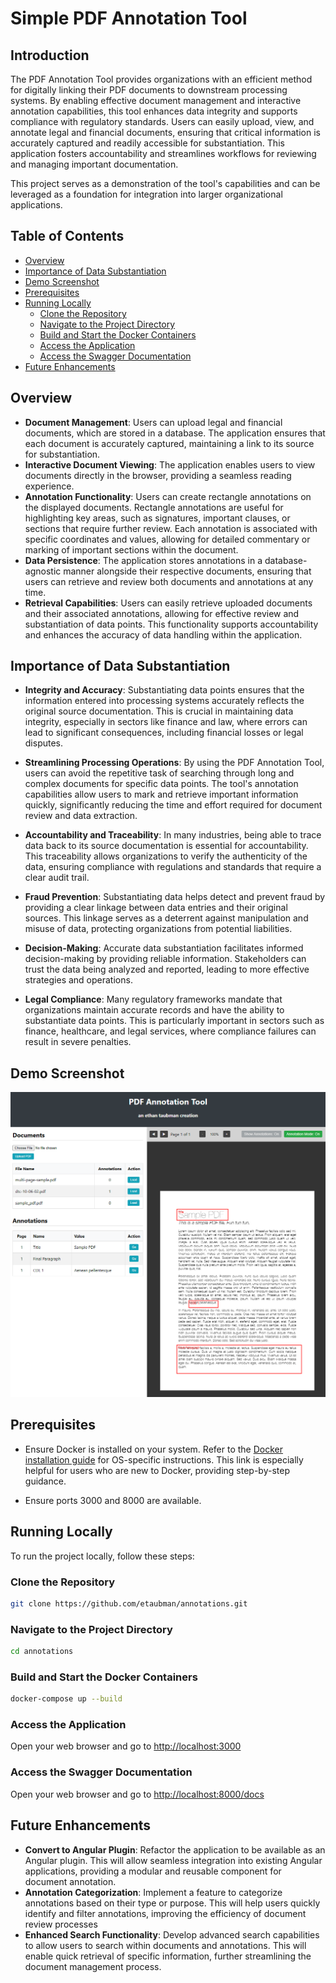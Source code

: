# Simple PDF Annotation Tool

## Introduction

The PDF Annotation Tool provides organizations with an efficient method for digitally linking their PDF documents to downstream processing systems. By enabling effective document management and interactive annotation capabilities, this tool enhances data integrity and supports compliance with regulatory standards. Users can easily upload, view, and annotate legal and financial documents, ensuring that critical information is accurately captured and readily accessible for substantiation. This application fosters accountability and streamlines workflows for reviewing and managing important documentation.

This project serves as a demonstration of the tool's capabilities and can be leveraged as a foundation for integration into larger organizational applications.

## Table of Contents

- [Overview](#overview)
- [Importance of Data Substantiation](#importance-of-data-substantiation)
- [Demo Screenshot](#demo-screenshot)
- [Prerequisites](#prerequisites)
- [Running Locally](#running-locally)
  - [Clone the Repository](#clone-the-repository)
  - [Navigate to the Project Directory](#navigate-to-the-project-directory)
  - [Build and Start the Docker Containers](#build-and-start-the-docker-containers)
  - [Access the Application](#access-the-application)
  - [Access the Swagger Documentation](#access-the-swagger-documentation)
- [Future Enhancements](#future-enhancements)

## Overview

- **Document Management**: Users can upload legal and financial documents, which are stored in a database. The application ensures that each document is accurately captured, maintaining a link to its source for substantiation.
- **Interactive Document Viewing**: The application enables users to view documents directly in the browser, providing a seamless reading experience.
- **Annotation Functionality**: Users can create rectangle annotations on the displayed documents. Rectangle annotations are useful for highlighting key areas, such as signatures, important clauses, or sections that require further review. Each annotation is associated with specific coordinates and values, allowing for detailed commentary or marking of important sections within the document.
- **Data Persistence**: The application stores annotations in a database-agnostic manner alongside their respective documents, ensuring that users can retrieve and review both documents and annotations at any time.
- **Retrieval Capabilities**: Users can easily retrieve uploaded documents and their associated annotations, allowing for effective review and substantiation of data points. This functionality supports accountability and enhances the accuracy of data handling within the application.

## Importance of Data Substantiation

- **Integrity and Accuracy**: Substantiating data points ensures that the information entered into processing systems accurately reflects the original source documentation. This is crucial in maintaining data integrity, especially in sectors like finance and law, where errors can lead to significant consequences, including financial losses or legal disputes.

- **Streamlining Processing Operations**: By using the PDF Annotation Tool, users can avoid the repetitive task of searching through long and complex documents for specific data points. The tool's annotation capabilities allow users to mark and retrieve important information quickly, significantly reducing the time and effort required for document review and data extraction.

- **Accountability and Traceability**: In many industries, being able to trace data back to its source documentation is essential for accountability. This traceability allows organizations to verify the authenticity of the data, ensuring compliance with regulations and standards that require a clear audit trail.

- **Fraud Prevention**: Substantiating data helps detect and prevent fraud by providing a clear linkage between data entries and their original sources. This linkage serves as a deterrent against manipulation and misuse of data, protecting organizations from potential liabilities.

- **Decision-Making**: Accurate data substantiation facilitates informed decision-making by providing reliable information. Stakeholders can trust the data being analyzed and reported, leading to more effective strategies and operations.

- **Legal Compliance**: Many regulatory frameworks mandate that organizations maintain accurate records and have the ability to substantiate data points. This is particularly important in sectors such as finance, healthcare, and legal services, where compliance failures can result in severe penalties.

## Demo Screenshot

![Demo Screenshot](./demo-screenshot-1.png)

## Prerequisites

- Ensure Docker is installed on your system. Refer to the [Docker installation guide](https://docs.docker.com/get-docker/) for OS-specific instructions. This link is especially helpful for users who are new to Docker, providing step-by-step guidance.

- Ensure ports 3000 and 8000 are available.

## Running Locally

To run the project locally, follow these steps:

### Clone the Repository

```sh
git clone https://github.com/etaubman/annotations.git
```

### Navigate to the Project Directory

```sh
cd annotations
```

### Build and Start the Docker Containers

```sh
docker-compose up --build
```

### Access the Application

Open your web browser and go to [http://localhost:3000](http://localhost:3000)

### Access the Swagger Documentation

Open your web browser and go to [http://localhost:8000/docs](http://localhost:8000/docs)

## Future Enhancements

- **Convert to Angular Plugin**: Refactor the application to be available as an Angular plugin. This will allow seamless integration into existing Angular applications, providing a modular and reusable component for document annotation.
- **Annotation Categorization**: Implement a feature to categorize annotations based on their type or purpose. This will help users quickly identify and filter annotations, improving the efficiency of document review processes
- **Enhanced Search Functionality**: Develop advanced search capabilities to allow users to search within documents and annotations. This will enable quick retrieval of specific information, further streamlining the document management process.